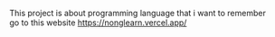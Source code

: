 This project is about programming language that i want to remember
<br>
go to this website https://nonglearn.vercel.app/
